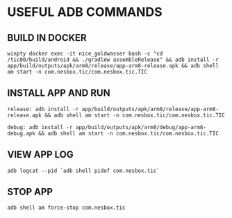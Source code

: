 # USEFUL ADB COMMANDS

## BUILD IN DOCKER
```
winpty docker exec -it nice_goldwasser bash -c "cd /tic80/build/android && ./gradlew assembleRelease" && adb install -r app/build/outputs/apk/arm8/release/app-arm8-release.apk && adb shell am start -n com.nesbox.tic/com.nesbox.tic.TIC
```

## INSTALL APP AND RUN
```
release: adb install -r app/build/outputs/apk/arm8/release/app-arm8-release.apk && adb shell am start -n com.nesbox.tic/com.nesbox.tic.TIC

debug: adb install -r app/build/outputs/apk/arm8/debug/app-arm8-debug.apk && adb shell am start -n com.nesbox.tic/com.nesbox.tic.TIC
```

## VIEW APP LOG
```
adb logcat --pid `adb shell pidof com.nesbox.tic`
```

## STOP APP
```
adb shell am force-stop com.nesbox.tic
```
